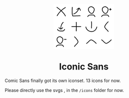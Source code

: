 <img style="display: block; margin: 0 auto;" src="preview.png">
<h1 style="text-align: center;">Iconic Sans</h1>

Comic Sans finally got its own iconset. 13 icons for now.

Please directly use the svgs , in the `/icons` folder for now.